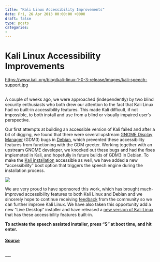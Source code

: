 ```yaml
---
title: "Kali Linux Accessibility Improvements"
date: Fri, 26 Apr 2013 00:00:00 +0000
draft: false
type: posts
categories: 
- 
---
```

# Kali Linux Accessibility Improvements
https://www.kali.org/blog/kali-linux-1-0-3-release/images/kali-speech-support.jpg
<br/>

<br/>
A couple of weeks ago, we were approached (independently) by two blind security enthusiasts who both drew our attention to the fact that Kali Linux had no built-in accessibility features. This made Kali difficult, if not impossible, to both install and use from a blind or visually impaired user’s perspective.

Our first attempts at building an accessible version of Kali failed and after a bit of digging, we found that there were several upstream [GNOME Display Manager](https://packages.debian.org/wheezy/gdm3) (GDM3) bugs in [Debian](https://www.debian.org/), which prevented these accessibility features from functioning with the GDM greeter. Working together with an upstream GNOME developer, we knocked out these bugs and had the fixes implemeted in Kali, and hopefully in future builds of GDM3 in Debian. To make the [Kali installation](https://www.kali.org/docs/installation/) accessible as well, we have added a new “accessibility” boot option that triggers the speech engine during the installation process.

[![](https://www.kali.org/blog/kali-linux-1-0-3-release/images/desktop-installer-small.png)](https://www.kali.org/blog/kali-linux-1-0-3-release/images/desktop-installer-small.png)

We are very proud to have sponsored this work, which has brought much-improved accessibility features to both Kali Linux and Debian and we sincerely hope to continue receiving [feedback](https://bugs.kali.org/) from the community so we can further improve Kali Linux. We have also taken this opportunity add a new “Live Desktop” installer and have released a [new version of Kali Linux](https://www.kali.org/get-kali/) that has these accessibility features built-in.

**To activate the speech assisted installer, press “S” at boot time, and hit enter.**

#### [Source](https://www.kali.org/blog/kali-linux-1-0-3-release/)

<br/>
---
